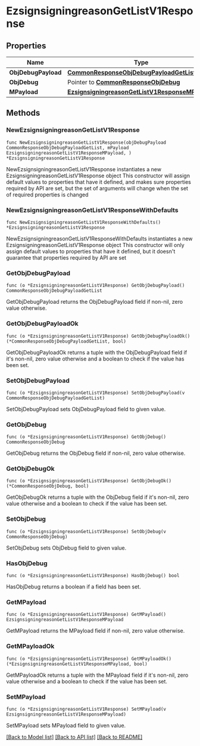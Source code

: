# EzsignsigningreasonGetListV1Response

## Properties

Name | Type | Description | Notes
------------ | ------------- | ------------- | -------------
**ObjDebugPayload** | [**CommonResponseObjDebugPayloadGetList**](CommonResponseObjDebugPayloadGetList.md) |  | 
**ObjDebug** | Pointer to [**CommonResponseObjDebug**](CommonResponseObjDebug.md) |  | [optional] 
**MPayload** | [**EzsignsigningreasonGetListV1ResponseMPayload**](EzsignsigningreasonGetListV1ResponseMPayload.md) |  | 

## Methods

### NewEzsignsigningreasonGetListV1Response

`func NewEzsignsigningreasonGetListV1Response(objDebugPayload CommonResponseObjDebugPayloadGetList, mPayload EzsignsigningreasonGetListV1ResponseMPayload, ) *EzsignsigningreasonGetListV1Response`

NewEzsignsigningreasonGetListV1Response instantiates a new EzsignsigningreasonGetListV1Response object
This constructor will assign default values to properties that have it defined,
and makes sure properties required by API are set, but the set of arguments
will change when the set of required properties is changed

### NewEzsignsigningreasonGetListV1ResponseWithDefaults

`func NewEzsignsigningreasonGetListV1ResponseWithDefaults() *EzsignsigningreasonGetListV1Response`

NewEzsignsigningreasonGetListV1ResponseWithDefaults instantiates a new EzsignsigningreasonGetListV1Response object
This constructor will only assign default values to properties that have it defined,
but it doesn't guarantee that properties required by API are set

### GetObjDebugPayload

`func (o *EzsignsigningreasonGetListV1Response) GetObjDebugPayload() CommonResponseObjDebugPayloadGetList`

GetObjDebugPayload returns the ObjDebugPayload field if non-nil, zero value otherwise.

### GetObjDebugPayloadOk

`func (o *EzsignsigningreasonGetListV1Response) GetObjDebugPayloadOk() (*CommonResponseObjDebugPayloadGetList, bool)`

GetObjDebugPayloadOk returns a tuple with the ObjDebugPayload field if it's non-nil, zero value otherwise
and a boolean to check if the value has been set.

### SetObjDebugPayload

`func (o *EzsignsigningreasonGetListV1Response) SetObjDebugPayload(v CommonResponseObjDebugPayloadGetList)`

SetObjDebugPayload sets ObjDebugPayload field to given value.


### GetObjDebug

`func (o *EzsignsigningreasonGetListV1Response) GetObjDebug() CommonResponseObjDebug`

GetObjDebug returns the ObjDebug field if non-nil, zero value otherwise.

### GetObjDebugOk

`func (o *EzsignsigningreasonGetListV1Response) GetObjDebugOk() (*CommonResponseObjDebug, bool)`

GetObjDebugOk returns a tuple with the ObjDebug field if it's non-nil, zero value otherwise
and a boolean to check if the value has been set.

### SetObjDebug

`func (o *EzsignsigningreasonGetListV1Response) SetObjDebug(v CommonResponseObjDebug)`

SetObjDebug sets ObjDebug field to given value.

### HasObjDebug

`func (o *EzsignsigningreasonGetListV1Response) HasObjDebug() bool`

HasObjDebug returns a boolean if a field has been set.

### GetMPayload

`func (o *EzsignsigningreasonGetListV1Response) GetMPayload() EzsignsigningreasonGetListV1ResponseMPayload`

GetMPayload returns the MPayload field if non-nil, zero value otherwise.

### GetMPayloadOk

`func (o *EzsignsigningreasonGetListV1Response) GetMPayloadOk() (*EzsignsigningreasonGetListV1ResponseMPayload, bool)`

GetMPayloadOk returns a tuple with the MPayload field if it's non-nil, zero value otherwise
and a boolean to check if the value has been set.

### SetMPayload

`func (o *EzsignsigningreasonGetListV1Response) SetMPayload(v EzsignsigningreasonGetListV1ResponseMPayload)`

SetMPayload sets MPayload field to given value.



[[Back to Model list]](../README.md#documentation-for-models) [[Back to API list]](../README.md#documentation-for-api-endpoints) [[Back to README]](../README.md)


